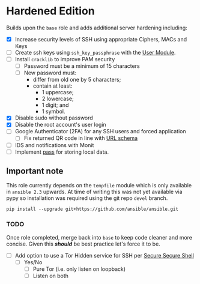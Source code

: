 # Hardened Edition
Builds upon the `base` role and adds additional server hardening including:

* [x] Increase security levels of SSH using appropriate Ciphers, MACs and Keys
* [ ] Create ssh keys using `ssh_key_passphrase` with the
    [User Module](http://docs.ansible.com/ansible/user_module.html).
* [ ] Install `cracklib` to improve PAM security
    * [ ] Password must be a minimum of 15 characters
    * [ ] New password must:
        * differ from old one by 5 characters;
        * contain at least:
            * 1 uppercase;
            * 2 lowercase;
            * 1 digit; and
            * 1 symbol.
* [x] Disable sudo without password
* [x] Disable the root account's user login
* [ ] Google Authenticator (2FA) for any SSH users and forced application
    * [ ] Fix returned QR code in line with
    [URL schema](https://github.com/google/google-authenticator/wiki/Key-Uri-Format)
* [ ] IDS and notifications with Monit
* [ ] Implement [pass](https://www.passwordstore.org) for storing local data.

## Important note
This role currently depends on the `tempfile` module which is only available
in `ansible 2.3` upwards. At time of writing this was not yet available via
pypy so installation was required using the git repo `devel` branch.
```
pip install --upgrade git+https://github.com/ansible/ansible.git
```

### TODO
Once role completed, merge back into `base` to keep code cleaner and more
concise. Given this ***should*** be best practice let's force it to be.

* [ ] Add option to use a Tor Hidden service for SSH per
    [Secure Secure Shell](https://stribika.github.io/2015/01/04/secure-secure-shell.html)
    * [ ] Yes/No
        * [ ] Pure Tor (i.e. only listen on loopback)
        * [ ] Listen on both
